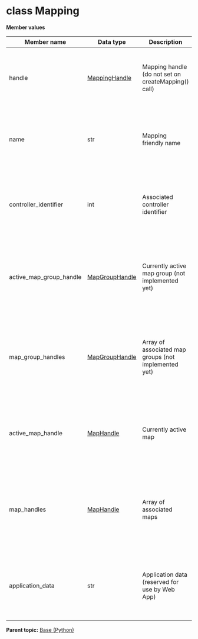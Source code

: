 # class Mapping

 **Member values** 

|Member name|Data type|Description|Usage|
|-----------|---------|-----------|-----|
|handle| [MappingHandle](MappingHandle.md#)|Mapping handle \(do not set on createMapping\(\) call\)|To set handle, you simply assign a value directly to a field within handle. You can also use the parent message's HasField\(\) method to check if a message type field value has been set.|
|name|str|Mapping friendly name|You can manipulate the field name as if it were a regular field. To clear the value of name and reset it to the default value for its type, you call the ClearField\(\) method of the Message interface.|
|controller\_identifier|int|Associated controller identifier|You can manipulate the field controller\_identifier as if it were a regular field. To clear the value of controller\_identifier and reset it to the default value for its type, you call the ClearField\(\) method of the Message interface.|
|active\_map\_group\_handle| [MapGroupHandle](MapGroupHandle.md#)|Currently active map group \(not implemented yet\)|To set active\_map\_group\_handle, you simply assign a value directly to a field within active\_map\_group\_handle. You can also use the parent message's HasField\(\) method to check if a message type field value has been set.|
|map\_group\_handles| [MapGroupHandle](MapGroupHandle.md#)|Array of associated map groups \(not implemented yet\)|Repeated message fields are represented as an object that acts like a Python sequence. However, You must use add\(\) instead of append\(\). It also has an extend\(\) function that appends an entire list of messages, but makes a copy of every message in the list.|
|active\_map\_handle| [MapHandle](MapHandle.md#)|Currently active map|To set active\_map\_handle, you simply assign a value directly to a field within active\_map\_handle. You can also use the parent message's HasField\(\) method to check if a message type field value has been set.|
|map\_handles| [MapHandle](MapHandle.md#)|Array of associated maps|Repeated message fields are represented as an object that acts like a Python sequence. However, You must use add\(\) instead of append\(\). It also has an extend\(\) function that appends an entire list of messages, but makes a copy of every message in the list.|
|application\_data|str|Application data \(reserved for use by Web App\)|You can manipulate the field application\_data as if it were a regular field. To clear the value of application\_data and reset it to the default value for its type, you call the ClearField\(\) method of the Message interface.|

**Parent topic:** [Base \(Python\)](../../summary_pages/Base.md)

